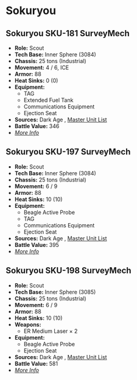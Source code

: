 # Sokuryou 

## Sokuryou SKU-181 SurveyMech 

- **Role:** Scout 
- **Tech Base:** Inner Sphere (3084) 
- **Chassis:** 25 tons (Industrial) 
- **Movement:** 4 / 6, ICE 
- **Armor:** 88 
- **Heat Sinks:** 0 (0) 
- **Equipment:** 
  - TAG 
  - Extended Fuel Tank 
  - Communications Equipment 
  - Ejection Seat 
- **Sources:** Dark Age , [Master Unit List](http://masterunitlist.info/Unit/Details/2982/sokuryou-sku-181-surveymech) 
- **Battle Value:** 346 
- [*More Info*](sokuryou/sokuryou_sku-181_surveymech.md) 

## Sokuryou SKU-197 SurveyMech 

- **Role:** Scout 
- **Tech Base:** Inner Sphere (3084) 
- **Chassis:** 25 tons (Industrial) 
- **Movement:** 6 / 9 
- **Armor:** 88 
- **Heat Sinks:** 10 (10) 
- **Equipment:** 
  - Beagle Active Probe 
  - TAG 
  - Communications Equipment 
  - Ejection Seat 
- **Sources:** Dark Age , [Master Unit List](http://masterunitlist.info/Unit/Details/2983/sokuryou-sku-197-surveymech) 
- **Battle Value:** 395 
- [*More Info*](sokuryou/sokuryou_sku-197_surveymech.md) 

## Sokuryou SKU-198 SurveyMech 

- **Role:** Scout 
- **Tech Base:** Inner Sphere (3085) 
- **Chassis:** 25 tons (Industrial) 
- **Movement:** 6 / 9 
- **Armor:** 88 
- **Heat Sinks:** 10 (10) 
- **Weapons:** 
  - ER Medium Laser × 2 
- **Equipment:** 
  - Beagle Active Probe 
  - Ejection Seat 
- **Sources:** Dark Age , [Master Unit List](http://masterunitlist.info/Unit/Details/2984/sokuryou-sku-198-surveymech) 
- **Battle Value:** 581 
- [*More Info*](sokuryou/sokuryou_sku-198_surveymech.md) 

